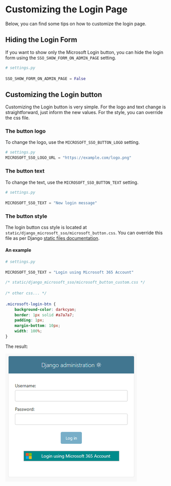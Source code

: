 # Customizing the Login Page
Below, you can find some tips on how to customize the login page.

## Hiding the Login Form

If you want to show only the Microsoft Login button, you can hide the login form using
the `SSO_SHOW_FORM_ON_ADMIN_PAGE` setting.

```python
# settings.py

SSO_SHOW_FORM_ON_ADMIN_PAGE = False
```

## Customizing the Login button

Customizing the Login button is very simple. For the logo and text change is straightforward, just inform the new
values. For
the style, you can override the css file.

### The button logo

To change the logo, use the `MICROSOFT_SSO_BUTTON_LOGO` setting.

```python
# settings.py
MICROSOFT_SSO_LOGO_URL = "https://example.com/logo.png"
```

### The button text

To change the text, use the `MICROSOFT_SSO_BUTTON_TEXT` setting.

```python
# settings.py

MICROSOFT_SSO_TEXT = "New login message"
```

### The button style

The login button css style is located at
`static/django_microsoft_sso/microsoft_button.css`. You can override this file as per Django
[static files documentation](https://docs.djangoproject.com/en/4.2/howto/static-files/).

#### An example

```python
# settings.py

MICROSOFT_SSO_TEXT = "Login using Microsoft 365 Account"
```

```css
/* static/django_microsoft_sso/microsoft_button_custom.css */

/* other css... */

.microsoft-login-btn {
    background-color: darkcyan;
    border: 1px solid #a7a7a7;
    padding: 1px;
    margin-bottom: 10px;
    width: 100%;
}
```

The result:

![](images/django_login_with_microsoft_custom.png)
